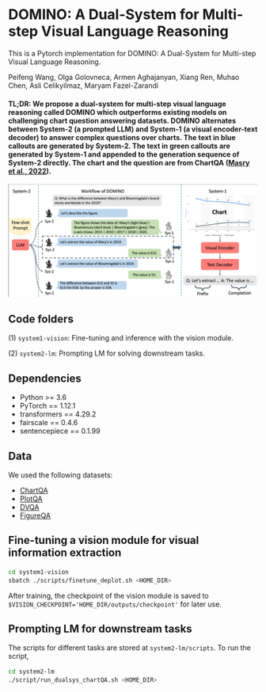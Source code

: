 # DOMINO: A Dual-System for Multi-step Visual Language Reasoning

This is a Pytorch implementation for DOMINO: A Dual-System for Multi-step Visual Language Reasoning.

Peifeng Wang, Olga Golovneca, Armen Aghajanyan, Xiang Ren, Muhao Chen, Asli Celikyilmaz, Maryam Fazel-Zarandi

#### TL;DR: We propose a dual-system for multi-step visual language reasoning called DOMINO which outperforms existing models on challenging chart question answering datasets. DOMINO alternates between System-2 (a prompted LLM) and System-1 (a visual encoder-text decoder) to answer complex questions over charts. The text in blue callouts are generated by System-2. The text in green callouts are generated by System-1 and appended to the generation sequence of System-2 directly. The chart and the question are from ChartQA ([Masry et al., 2022](https://aclanthology.org/2022.findings-acl.177/)).

<img src="images/workflow.png" alt="show" style="zoom:90%;" />

## Code folders

(1) `system1-vision`: Fine-tuning and inference with the vision module.

(2) `system2-lm`: Prompting LM for solving downstream tasks.

## Dependencies

- Python >= 3.6
- PyTorch == 1.12.1
- transformers == 4.29.2
- fairscale == 0.4.6
- sentencepiece == 0.1.99

## Data

We used the following datasets:
- [ChartQA](https://github.com/vis-nlp/ChartQA/tree/main/ChartQA%20Dataset)
- [PlotQA](https://github.com/NiteshMethani/PlotQA)
- [DVQA](https://kushalkafle.com/projects/dvqa.html)
- [FigureQA](https://www.microsoft.com/en-us/research/project/figureqa-dataset/)

## Fine-tuning a vision module for visual information extraction

```bash
cd system1-vision
sbatch ./scripts/finetune_deplot.sh <HOME_DIR>
```
After training, the checkpoint of the vision module is saved to `$VISION_CHECKPOINT='HOME_DIR/outputs/checkpoint'` for later use.

## Prompting LM for downstream tasks

The scripts for different tasks are stored at `system2-lm/scripts`. To run the script,
```bash
cd system2-lm
./script/run_dualsys_chartQA.sh <HOME_DIR>
```